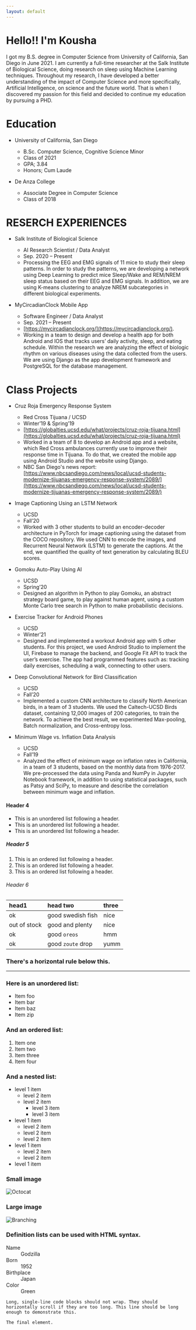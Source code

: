 ```yaml
---
layout: default
---
```


# Hello!! I'm Kousha

I got my B.S. degree in Computer Science from University of California, San Diego in June 2021. I am currently a full-time researcher at the Salk Institute of Biological Science, doing research on sleep using Machine Learning techniques. Throughout my research, I have developed a better understanding of the impact of Computer Science and more specifically, Artificial Intelligence, on science and the future world. That is when I discovered my passion for this field and decided to continue my education by pursuing a PHD. 


# Education

* University of California, San Diego
  * B.Sc. Computer Science, Cognitive Science Minor
  * Class of 2021
  * GPA; 3.84
  * Honors; Cum Laude

* De Anza College
  * Associate Degree in Computer Science
  * Class of 2018


# RESERCH EXPERIENCES

* Salk Institute of Biological Science	
  * AI Research Scientist / Data Analyst
  * Sep. 2020 – Present	        
  * Processing the EEG and EMG signals of 11 mice to study their sleep patterns. In order to study the patterns, we are developing a network using Deep Learning to predict mice Sleep/Wake and REM/NREM sleep status based on their EEG and EMG signals. In addition, we are using K-means clustering to analyze NREM subcategories in different biological experiments. 

* MyCircadianClock Mobile App	   
  * Software Engineer / Data Analyst
  * Sep. 2021 – Present
  * [https://mycircadianclock.org/](https://mycircadianclock.org/).
  * Working in a team to design and develop a health app for both Android and IOS that tracks users’ daily activity, sleep, and eating schedule. Within the research we are analyzing the effect of biologic rhythm on various diseases using the data collected from the users. We are using Django as the app development framework and PostgreSQL for the database management.


# Class Projects

* Cruz Roja Emergency Response System 
  * Red Cross Tijuana / UCSD
  * Winter’19 & Spring’19
  * [https://globalties.ucsd.edu/what/projects/cruz-roja-tijuana.html](https://globalties.ucsd.edu/what/projects/cruz-roja-tijuana.html)
  * Worked in a team of 8 to develop an Android app and a website, which Red Cross ambulances currently use to improve their response time in Tijuana. To do that, we created the mobile app using Android Studio and the website using Django.
  * NBC San Diego's news report: [https://www.nbcsandiego.com/news/local/ucsd-students-modernize-tijuanas-emergency-response-system/2089/](https://www.nbcsandiego.com/news/local/ucsd-students-modernize-tijuanas-emergency-response-system/2089/) 

* Image Captioning Using an LSTM Network 
  * UCSD
  * Fall’20
  * Worked with 3 other students to build an encoder-decoder architecture in PyTorch for image captioning using the dataset from the COCO repository. We used CNN to encode the images, and Recurrent Neural Network (LSTM) to generate the captions. At the end, we quantified the quality of text generation by calculating BLEU scores.


* Gomoku Auto-Play Using AI 
  * UCSD
  * Spring’20
  * Designed an algorithm in Python to play Gomoku, an abstract strategy board game, to play against human agent, using a custom Monte Carlo tree search in Python to make probabilistic decisions. 

* Exercise Tracker for Android Phones
  * UCSD
  * Winter’21
  * Designed and implemented a workout Android app with 5 other students. For this project, we used Android Studio to implement the UI, Firebase to manage the backend, and Google Fit API to track the user’s exercise. The app had programmed features such as: tracking daily exercises, scheduling a walk, connecting to other users.

* Deep Convolutional Network for Bird Classification
  * UCSD
  * Fall’20
  * Implemented a custom CNN architecture to classify North American birds, in a team of 3 students. We used the Caltech-UCSD Birds dataset, containing 12,000 images of 200 categories, to train the network. To achieve the best result, we experimented Max-pooling, Batch normalization, and Cross-entropy loss. 

* Minimum Wage vs. Inflation Data Analysis
  * UCSD	                
  * Fall’19
  * Analyzed the effect of minimum wage on inflation rates in California, in a team of 3 students, based on the monthly data from 1976-2017. We pre-processed the data using Panda and NumPy in Jupyter Notebook framework, in addition to using statistical packages, such as Patsy and SciPy, to measure and describe the correlation between minimum wage and inflation.  


#### Header 4

*   This is an unordered list following a header.
*   This is an unordered list following a header.
*   This is an unordered list following a header.

##### Header 5

1.  This is an ordered list following a header.
2.  This is an ordered list following a header.
3.  This is an ordered list following a header.

###### Header 6

| head1        | head two          | three |
|:-------------|:------------------|:------|
| ok           | good swedish fish | nice  |
| out of stock | good and plenty   | nice  |
| ok           | good `oreos`      | hmm   |
| ok           | good `zoute` drop | yumm  |

### There's a horizontal rule below this.

* * *

### Here is an unordered list:

*   Item foo
*   Item bar
*   Item baz
*   Item zip

### And an ordered list:

1.  Item one
1.  Item two
1.  Item three
1.  Item four

### And a nested list:

- level 1 item
  - level 2 item
  - level 2 item
    - level 3 item
    - level 3 item
- level 1 item
  - level 2 item
  - level 2 item
  - level 2 item
- level 1 item
  - level 2 item
  - level 2 item
- level 1 item

### Small image

![Octocat](https://github.githubassets.com/images/icons/emoji/octocat.png)

### Large image

![Branching](https://guides.github.com/activities/hello-world/branching.png)


### Definition lists can be used with HTML syntax.

<dl>
<dt>Name</dt>
<dd>Godzilla</dd>
<dt>Born</dt>
<dd>1952</dd>
<dt>Birthplace</dt>
<dd>Japan</dd>
<dt>Color</dt>
<dd>Green</dd>
</dl>

```
Long, single-line code blocks should not wrap. They should horizontally scroll if they are too long. This line should be long enough to demonstrate this.
```

```
The final element.
```
